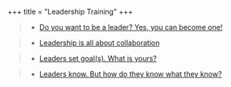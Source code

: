 +++ 
title = "Leadership Training" 
+++

>- [Do you want to be a leader? Yes, you can become one!](https://jolly-blackwell-61e18b.netlify.com/post/do-you-want-to-be-a-leader-yes-you-can-become-one/)

>- [Leadership is all about collaboration](https://hungry-bhaskara-720cf0.netlify.com/post/leadership-is-all-about-collaboration/)

>- [Leaders set goal(s). What is yours?](https://hungry-bhaskara-720cf0.netlify.com/post/leaders-set-goal-s-what-is-yours/)

>- [Leaders know. But how do they know what they know?](https://hungry-bhaskara-720cf0.netlify.com/post/leaders-know-but-how-do-they-know-what-they-know/)


